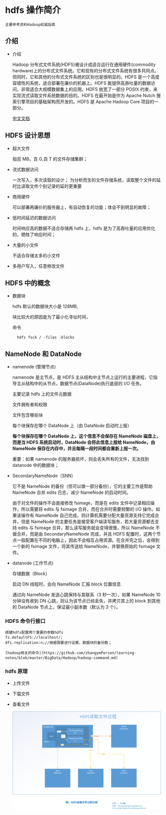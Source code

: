 # hdfs 操作简介

    主要参考资料Hadoop权威指南

## 介绍

- 介绍

  Hadoop 分布式文件系统(HDFS)被设计成适合运行在通用硬件(commodity hardware)上的分布式文件系统。它和现有的分布式文件系统有很多共同点。但同时，它和其他的分布式文件系统的区别也是很明显的。HDFS 是一个高度容错性的系统，适合部署在廉价的机器上。HDFS 能提供高吞吐量的数据访问，非常适合大规模数据集上的应用。HDFS 放宽了一部分 POSIX 约束，来实现流式读取文件系统数据的目的。HDFS 在最开始是作为 Apache Nutch 搜索引擎项目的基础架构而开发的。HDFS 是 Apache Hadoop Core 项目的一部分。

  [中文文档](http://hadoop.apache.org/docs/r1.0.4/cn/hdfs_design.html)

## HDFS 设计思想

- 超大文件

  指百 MB，百 G,百 T 的文件存储集群；

- 流式数据访问

  一次写入，多次读取的设计；
  为分析而生的文件存储系统，读取整个文件的延时比读取文件个别记录的延时更重要

- 商用硬件

  可以部署再廉价的服务器上，有自动恢复的功能；体会不到明显的故障；

- 低时间延迟的数据访问

  时间响应高的数据不适合存储再 hdfs 上，hdfs 是为了高吞吐量的应用优化的，牺牲了响应时间；

- 大量的小文件

  不适合存储太多的小文件

- 多用户写入，任意修改文件

## HDFS 中的概念

- 数据块

  hdfs 默认的数据块大小是 128MB,

  块比较大的原因是为了最小化寻址时间，

  命令

        hdfs fsck / -files -blocks

## NameNode 和 DataNode

- namenode (管理节点)

  namenode 是主节点，是 HDFS 主从结构中主节点上运行的主要进程，它指导主从结构中的从节点，数据节点(DataNode)执行底层的 I/O 任务。

  主要记录 hdfs 上的文件元数据

  文件拥有者和权限

  文件包含哪些块

  每个块保存在哪个 DataNode 上（由 DataNode 启动时上报）

  **每个块保存在哪个 DataNode 上，这个信息不会保存在 NameNode 磁盘上，而是当 HDFS 系统启动时，DataNode 会将此信息上报给 NameNode，由 NameNode 保存在内存中，并且每隔一段时间都会重新上报一次。**

  重要：如果 namenode 的服务器损坏，则会丢失所有的文件，无法找到 datanode 中的数据块；

- SecondaryNameNode（SNN）

  它不是 NameNode 的备份（但可以做一部分备份），它的主要工作是帮助 NameNode 合并 edits 日志，减少 NameNode 的启动时间。

  由于对文件的操作不会直接修改 fsimage，而是在 edits 文件中记录相应操作，所以需要将 edits 与 fsimage 合并，而在合并时需要频繁的 I/O 操作。如果该操作有 NameNode 自己完成，则计算机需要分配大量资源支持它完成合并，但是 NameNode 的主要任务是接受客户端读写服务，若大量资源都去支持 edits 与 fsimage 合并，那么读写服务就会变得很慢，所以 NameNode 不做合并，而是由 SecondaryNameNode 完成，并且 HDFS 配置时，这两个节点一般配置在不同的电脑上，因此不会相互占用资源。在合并完之后，会得到一个新的 fsimage 文件，将其传送给 NameNode，并替换原始的 fsimage 文件。

- datanode (工作节点)

  存储数据（Block）

  启动 DN 线程时，会向 NameNode 汇报 block 位置信息

  通过向 NameNode 发送心跳保持与其联系（3 秒一次），如果 NameNode 10 分钟没有收到 DN 心跳，则认为该节点已经丢失，并拷贝其上的 block 到其他的 DataNode 节点上，保证最小副本数（默认为 3 个）。

### HDFS 命令行接口

    搭建hdfs配置两个重要的参数hdfs
    fs.defaultFS://localhost/;
    dfs.replication:n;//根据需要进行设置，数据块的备份数；

    [hadoop相关的命令](https://github.com/zhangymPerson/learning-notes/blob/master/BigData/Hadoop/hadoop-command.md)

### hdfs 原理

- 上传文件

- 下载文件

- 查看文件

  ![hdfs文件读取api](../../Picture/HDFS%E6%96%87%E4%BB%B6%E8%AF%BB%E5%8F%96%E8%BF%87%E7%A8%8B.png)
